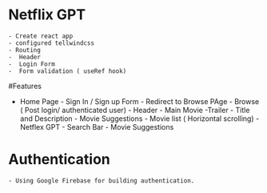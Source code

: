 # Netflix GPT

    - Create react app
    - configured tellwindcss
    - Routing
    -  Header
    -  Login Form
    -  Form validation ( useRef hook)

#Features

- Home Page - Sign In / Sign up Form - Redirect to Browse PAge - Browse ( Post login/ authenticated user) - Header - Main Movie
  -Trailer - Title and Description - Movie Suggestions - Movie list ( Horizontal scrolling) - Netflex GPT - Search Bar - Movie Suggestions

# Authentication

    - Using Google Firebase for building authentication.
